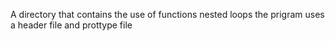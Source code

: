 A directory that contains the use of functions
nested loops
the prigram uses a header file and prottype file
